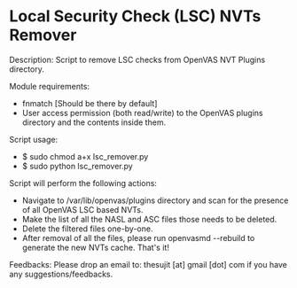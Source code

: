 Local Security Check (LSC) NVTs Remover
========================================
Description:
Script to remove LSC checks from OpenVAS NVT Plugins directory.

Module requirements:
* fnmatch [Should be there by default]
* User access permission (both read/write) to the OpenVAS plugins directory and the contents inside them.

Script usage:
* $ sudo chmod a+x lsc_remover.py
* $ sudo python lsc_remover.py

Script will perform the following actions:
* Navigate to /var/lib/openvas/plugins directory and scan for the presence of all OpenVAS LSC based NVTs.
* Make the list of all the NASL and ASC files those needs to be deleted.
* Delete the filtered files one-by-one.
* After removal of all the files, please run openvasmd --rebuild to generate the new NVTs cache.
  That's it!

Feedbacks:
Please drop an email to: thesujit [at] gmail [dot] com if you have any suggestions/feedbacks.
